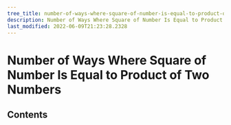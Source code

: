 ```yaml
---
tree_title: number-of-ways-where-square-of-number-is-equal-to-product-of-two-numbers
description: Number of Ways Where Square of Number Is Equal to Product of Two Numbers
last_modified: 2022-06-09T21:23:28.2328
---
```


# Number of Ways Where Square of Number Is Equal to Product of Two Numbers

## Contents
